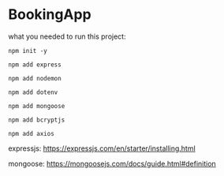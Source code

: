 # BookingApp

what you needed to run this project:
    
    npm init -y

    npm add express

    npm add nodemon

    npm add dotenv

    npm add mongoose
    
    npm add bcryptjs
    
    npm add axios

expressjs:
https://expressjs.com/en/starter/installing.html

mongoose:
https://mongoosejs.com/docs/guide.html#definition





